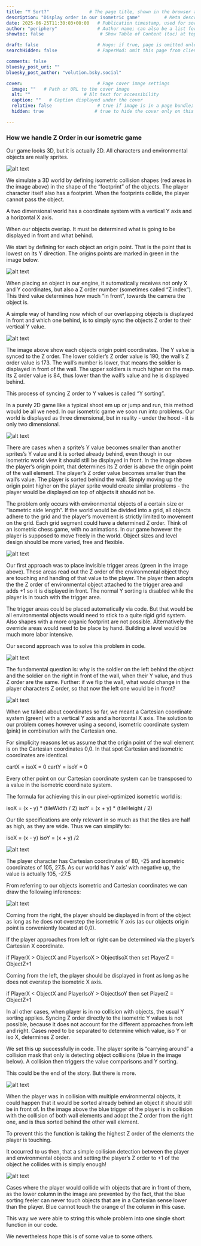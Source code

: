 ```yaml
---
title: "Y Sort?"               # The page title, shown in the browser and in listings
description: "Display order in our isometric game"         # Meta description for SEO and social sharing
date: 2025-06-25T11:30:03+00:00   # Publication timestamp, used for sorting and display
author: "periphery"               # Author name; can also be a list for multiple authors
showtoc: false                     # Show Table of Content (toc) at top of post. Default false

draft: false                      # Hugo: if true, page is omitted unless built with --buildDrafts
searchHidden: false               # PaperMod: omit this page from client-side search

comments: false
bluesky_post_uri: ""
bluesky_post_author: "volution.bsky.social"

cover:                            # Page cover image settings
  image: ""   # Path or URL to the cover image
  alt: ""                    # Alt text for accessibility
  caption: ""   # Caption displayed under the cover
  relative: false                 # true if image is in a page bundle; false for static files
  hidden: true                   # true to hide the cover only on this page

---
```



### How we handle Z Order in our isometric game

Our game looks 3D, but it is actually 2D. All characters and environmental objects are really sprites.

![alt text](images/01groundcollision.png)

We simulate a 3D world by defining isometric collision shapes (red areas in the image above) in the shape of the “footprint” of the objects. The player character itself also has a footprint. When the footprints collide, the player cannot pass the object.

A two dimensional world has a coordinate system with a vertical Y axis and a horizontal X axis.

When our objects overlap. It must be determined what is going to be displayed in front and what behind.

We start by defining for each object an origin point. That is the point that is lowest on its Y direction. The origins points are marked in green in the image below.

![alt text](images/02axisandcol.png)

When placing an object in our engine, it automatically receives not only X and Y coordinates, but also a Z order number (sometimes called “Z index”). This third value determines how much “in front”, towards the camera the object is.

A simple way of handling now which of our overlapping objects is displayed in front and which one behind, is to simply sync the objects Z order to their vertical Y value.

![alt text](images/03yisz.png)

The image above show each objects origin point coordinates. The Y value is synced to the Z order. The lower soldier’s Z order value is 190, the wall’s Z order value is 173. The wall’s number is lower, that means the soldier is displayed in front of the wall. The upper soldiers is much higher on the map. Its Z order value is 84, thus lower than the wall’s value and he is displayed behind. 

This process of syncing Z order to Y values is called “Y sorting”.

In a purely 2D game like a typical shoot em up or jump and run, this method would be all we need. In our isometric game we soon run into problems. Our world is displayed as three dimensional, but in reality - under the hood - it is only two dimensional. 

![alt text](images/04overlap.png)

There are cases when a sprite’s Y value becomes smaller than another sprites’s Y value and it is sorted already behind, even though in our isometric world view it should still be displayed in front. In the image above the player’s origin point, that determines its Z order is above the origin point of the wall element. The player’s Z order value becomes smaller than the wall’s value. The player is sorted behind the wall.
Simply moving up the origin point higher on the player sprite would create similar problems - the player would be displayed on top of objects it should not be.

The problem only occurs with environmental objects of a certain size or “isometric side length”. If the world would be divided into a grid, all objects adhere to the grid and the player’s movement is strictly limited to movement on the grid. Each grid segment could have a determined Z order. Think of an isometric chess game, with no animations.
In our game however the player is supposed to move freely in the world. Object sizes and level design should be more varied, free and flexible. 

![alt text](images/05ysortoverride.png)

Our first approach was to place invisible trigger areas (green in the image above). These areas read out the Z order of the environmental object they are touching and handing of that value to the player. The player then adopts the the Z order of environmental object attached to the trigger area and adds +1 so it is displayed in front. The normal Y sorting is disabled while the player is in touch with the trigger area.

The trigger areas could be placed automatically via code. But that would be all environmental objects would need to stick to a quite rigid grid system. Also shapes with a more organic footprint are not possible.
Alternatively the override areas would need to be place by hand. Building a level would be much more labor intensive.

Our second approach was to solve this problem in code.

![alt text](images/06frontbehind.png)

The fundamental question is: why is the soldier on the left behind the object and the soldier on the right in front of the wall, when their Y value, and thus Z order are the same. Further: if we flip the wall, what would  change in the player characters Z order, so that now the left one would be in front?

![alt text](images/07cartisooverlay.png)

When we talked about coordinates so far, we meant a Cartesian coordinate system (green) with a vertical Y axis and a horizontal X axis. The solution to our problem comes however using a second, isometric coordinate system (pink) in combination with the Cartesian one. 

For simplicity reasons let us assume that the origin point of the wall element is on the Cartesian coordinates 0,0. In that spot Cartesian and isometric coordinates are identical.

cartX = isoX = 0
cartY = isoY = 0

Every other point on our Cartesian coordinate system can be transposed to a value in the isometric coordinate system. 

The formula for achieving this in our pixel-optimized isometric world is:

isoX = (x - y) * (tileWidth / 2)
isoY = (x + y) * (tileHeight / 2)

Our tile specifications are only relevant in so much as that the tiles are half as high, as they are wide. Thus we can simplify to:

isoX = (x - y) 
isoY = (x + y) /2

![alt text](images/08isocalc.png)

The player character has Cartesian coordinates of 80, -25 and isometric coordinates of 105, 27.5. As our world has Y axis’ with negative up, the value is actually 105, -27.5

From referring to our objects isometric and Cartesian coordinates we can draw the following inferences:

![alt text](images/09croosy.png)

Coming from the right, the player should be displayed in front of the object as long as he does not overstep the isometric Y axis (as our objects origin point is conveniently located at 0,0). 

If the player approaches from left or right can be determined via the player’s Cartesian X coordinate.

if PlayerX > ObjectX and PlayerIsoX > ObjectIsoX
then set PlayerZ = ObjectZ+1

Coming from the left, the player should be displayed in front as long as he does not overstep the isometric X axis.

if PlayerX < ObjectX and PlayerIsoY > ObjectIsoY
then set PlayerZ = ObjectZ+1

In all other cases, when player is in no collision with objects, the usual Y sorting applies. Syncing Z order directly to the isometric Y values is not possible, because it does not account for the different approaches from left and right. Cases need to be separated to determine which value, iso Y or iso X, determines Z order.

We set this up successfully in code. The player sprite is “carrying around” a collision mask that only is detecting object collisions (blue in the image below). A collision then triggers the value comparisons and Y sorting.

This could be the end of the story. But there is more. 

![alt text](images/10multiplecol.png)

When the player was in collision with multiple environmental objects, it could happen that it would be sorted already behind an object it should still be in front of. In the image above the blue trigger of the player is in collision with the collision of both wall elements and adopt the Z order from the right one, and is thus sorted behind the other wall element.

To prevent this the function is taking the highest Z order of the elements the player is touching.

It occurred to us then, that a simple collision detection between the player and environmental objects and setting the player’s Z order to +1 of the object he collides with is simply enough!

![alt text](images/11multiplecol.png)

Cases where the player would collide with objects that are in front of them, as the lower column in the image are prevented by the fact, that the blue sorting feeler can never touch objects that are in a Cartesian sense lower than the player. Blue cannot touch the orange of the column in this case.

This way we were able to string this whole problem into one single short function in our code.

We nevertheless hope this is of some value to some others.
